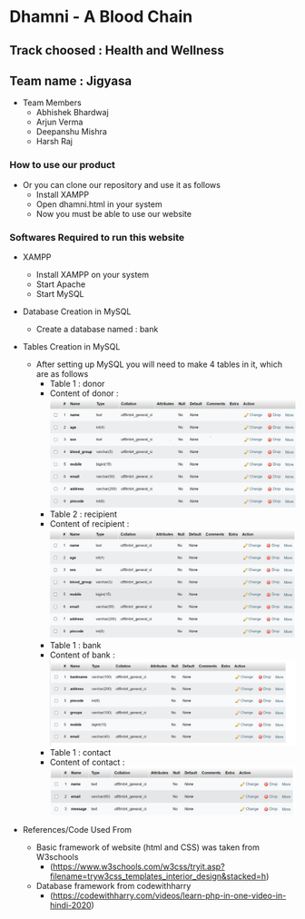 # Dhamni - A Blood Chain

## Track choosed : Health and Wellness

## Team name : Jigyasa

- Team Members 
    - Abhishek Bhardwaj
    - Arjun Verma
    - Deepanshu Mishra
    - Harsh Raj 

### How to use our product

- Or you can clone our repository and use it as follows 
    - Install XAMPP
    - Open dhamni.html in your system
    - Now you must be able to use our website 

### Softwares Required to run this website

- XAMPP
    - Install XAMPP on your system
    - Start Apache 
    - Start MySQL

- Database Creation in MySQL
    - Create a database named : bank

- Tables Creation in MySQL 
    - After setting up MySQL you will need to make 4 tables in it, which are as follows
        - Table 1 : donor
        - Content of donor : ![Image not Found !!](donor.jpg?raw=true "Title")
        - Table 2 : recipient
        - Content of recipient : ![Image not Found !!](recipient.jpg?raw=true "Title")
        - Table 1 : bank
        - Content of bank : ![Image not Found !!](bank.jpg?raw=true "Title")
        - Table 1 : contact
        - Content of contact : ![Image not Found !!](contact.jpg?raw=true "Title")
        
- References/Code Used From
    - Basic framework of website (html and CSS) was taken from W3schools 
        - (https://www.w3schools.com/w3css/tryit.asp?filename=tryw3css_templates_interior_design&stacked=h)
    -  Database framework from codewithharry
        - (https://codewithharry.com/videos/learn-php-in-one-video-in-hindi-2020)
    